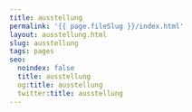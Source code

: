 ```yaml
---
title: ausstellung
permalink: '{{ page.fileSlug }}/index.html'
layout: ausstellung.html
slug: ausstellung
tags: pages
seo:
  noindex: false
  title: ausstellung
  og:title: ausstellung
  twitter:title: ausstellung
---
```



